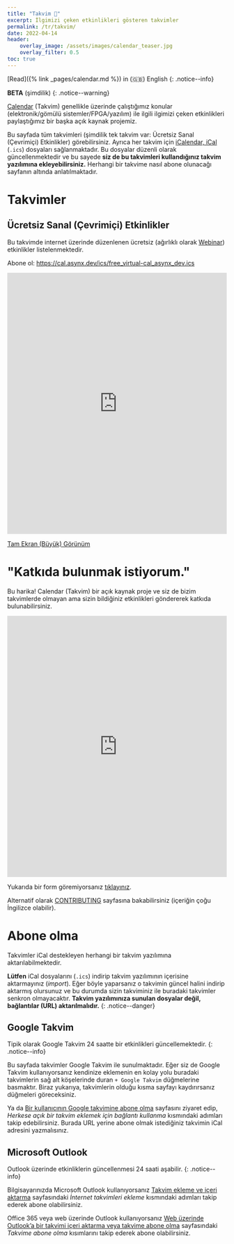 ```yaml
---
title: "Takvim 📅"
excerpt: İlgimizi çeken etkinlikleri gösteren takvimler
permalink: /tr/takvim/
date: 2022-04-14
header:
    overlay_image: /assets/images/calendar_teaser.jpg
    overlay_filter: 0.5
toc: true
---
```


[Read]({% link _pages/calendar.md %}) in (🇬🇧) English
{: .notice--info}

**BETA** (şimdilik)
{: .notice--warning}

[Calendar](https://github.com/asynx-dev/calendar) (Takvim) genellikle üzerinde
çalıştığımız konular (elektronik/gömülü sistemler/FPGA/yazılım) ile ilgili
ilgimizi çeken etkinlikleri paylaştığımız bir başka açık kaynak projemiz.

Bu sayfada tüm takvimleri (şimdilik tek takvim var: Ücretsiz Sanal (Çevrimiçi)
Etkinlikler) görebilirsiniz. Ayrıca her takvim için [iCalendar,
iCal](https://en.wikipedia.org/wiki/ICalendar) (`.ics`) dosyaları
sağlanmaktadır. Bu dosyalar düzenli olarak güncellenmektedir ve bu sayede **siz
de bu takvimleri kullandığınız takvim yazılımına ekleyebilirsiniz.** Herhangi
bir takvime nasıl abone olunacağı sayfanın altında anlatılmaktadır.

# Takvimler

## Ücretsiz Sanal (Çevrimiçi) Etkinlikler

Bu takvimde internet üzerinde düzenlenen ücretsiz (ağırlıklı olarak
[Webinar](https://tr.wikipedia.org/wiki/Webinar)) etkinlikler listelenmektedir.

Abone ol: <https://cal.asynx.dev/ics/free_virtual-cal_asynx_dev.ics>

<!--markdownlint-disable MD033 MD013-->
<iframe src="https://calendar.google.com/calendar/embed?src=8sar0e8es1aip4mibj2kj72qhk2idjts%40import.calendar.google.com&ctz=Europe%2FIstanbul" style="border: 0" width="100%" height="600" frameborder="0" scrolling="no"></iframe>
<!--markdownlint-enable MD033 MD013-->

[Tam Ekran (Büyük) Görünüm](https://calendar.google.com/calendar/embed?src=8sar0e8es1aip4mibj2kj72qhk2idjts%40import.calendar.google.com&ctz=Europe%2FIstanbul)

# "Katkıda bulunmak istiyorum."

Bu harika! Calendar (Takvim) bir açık kaynak proje ve siz de bizim takvimlerde
olmayan ama sizin bildiğiniz etkinlikleri göndererek katkıda bulunabilirsiniz.

<!--markdownlint-disable MD033 MD013-->
<iframe src="https://docs.google.com/forms/d/e/1FAIpQLSdGZU8H_HiPADyYQCg9iEqZ1vJs4mN0vAUbAK5NNGr9ycPwSw/viewform?embedded=true" width="100%" height="600" frameborder="0" marginheight="0" marginwidth="0">Yükleniyor…</iframe>
<!--markdownlint-enable MD033 MD013-->

Yukarıda bir form göremiyorsanız [tıklayınız](https://docs.google.com/forms/d/e/1FAIpQLSdGZU8H_HiPADyYQCg9iEqZ1vJs4mN0vAUbAK5NNGr9ycPwSw/viewform?usp=sf_link).

Alternatif olarak
[CONTRIBUTING](https://github.com/asynx-dev/calendar/blob/master/CONTRIBUTING.md)
sayfasına bakabilirsiniz (içeriğin çoğu İngilizce olabilir).

# Abone olma

Takvimler iCal destekleyen herhangi bir takvim yazılımına aktarılabilmektedir.

**Lütfen** iCal dosyalarını (`.ics`) indirip takvim yazılımının içerisine aktarmayınız
(*import*). Eğer böyle yaparsanız o takvimin güncel halini indirip aktarmış
olursunuz ve bu durumda sizin takviminiz ile buradaki takvimler senkron olmayacaktır.
**Takvim yazılımınıza sunulan dosyalar değil, bağlantılar (URL) aktarılmalıdır.**
{: .notice--danger}

## Google Takvim

Tipik olarak Google Takvim 24 saatte bir etkinlikleri güncellemektedir.
{: .notice--info}

Bu sayfada takvimler Google Takvim ile sunulmaktadır. Eğer siz de Google Takvim
kullanıyorsanız kendinize eklemenin en kolay yolu buradaki takvimlerin sağ alt
köşelerinde duran `+ Google Takvim` düğmelerine basmaktır. Biraz yukarıya,
takvimlerin olduğu kısma sayfayı kaydırırsanız düğmeleri göreceksiniz.

Ya da [Bir kullanıcının Google takvimine abone
olma](https://support.google.com/calendar/answer/37100?hl=tr) sayfasını ziyaret
edip, *Herkese açık bir takvim eklemek için bağlantı kullanma* kısmındaki
adımları takip edebilirsiniz. Burada URL yerine abone olmak istediğiniz
takvimin iCal adresini yazmalısınız.

## Microsoft Outlook

Outlook üzerinde etkinliklerin güncellenmesi 24 saati aşabilir.
{: .notice--info}

Bilgisayarınızda Microsoft Outlook kullanıyorsanız
[Takvim ekleme ve içeri aktarma](https://support.microsoft.com/tr-tr/office/takvimleri-outlook-a-aktarma-8e8364e1-400e-4c0f-a573-fe76b5a2d379)
sayfasındaki *İnternet takvimleri ekleme* kısmındaki adımları takip ederek
abone olabilirsiniz.

Office 365 veya web üzerinde Outlook kullanıyorsanız
[Web üzerinde Outlook’a bir takvimi içeri aktarma veya takvime abone olma](https://support.microsoft.com/tr-tr/office/web-%C3%BCzerinde-outlook-a-bir-takvimi-i%C3%A7eri-aktarma-veya-takvime-abone-olma-503ffaf6-7b86-44fe-8dd6-8099d95f38df)
sayfasındaki *Takvime abone olma* kısımlarını takip ederek abone olabilirsiniz.
